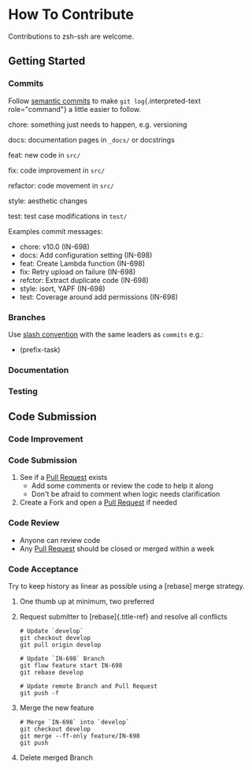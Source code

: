 # How To Contribute

Contributions to zsh-ssh are welcome.

## Getting Started

### Commits

Follow [semantic commits](https://seesparkbox.com/foundry/semantic_commit_messages) to make `git log`{.interpreted-text role="command"} a little easier to follow.

chore: something just needs to happen, e.g. versioning

docs: documentation pages in `_docs/` or docstrings

feat: new code in `src/`

fix: code improvement in `src/`

refactor: code movement in `src/`

style: aesthetic changes

test: test case modifications in `test/`

Examples commit messages:

- chore: v10.0 (IN-698)
- docs: Add configuration setting (IN-698)
- feat: Create Lambda function (IN-698)
- fix: Retry upload on failure (IN-698)
- refctor: Extract duplicate code (IN-698)
- style: isort, YAPF (IN-698)
- test: Coverage around add permissions (IN-698)

### Branches

Use [slash convention]() with the same leaders as `commits` e.g.:

- (prefix-task)

### Documentation

### Testing

## Code Submission

### Code Improvement

### Code Submission

1.  See if a [Pull Request](https://github.com/hadenlabs/zsh-ssh/pulls/) exists
    - Add some comments or review the code to help it along
    - Don\'t be afraid to comment when logic needs clarification
2.  Create a Fork and open a [Pull Request](https://github.com/hadenlabs/zsh-ssh/pulls/) if needed

### Code Review

- Anyone can review code
- Any [Pull Request](https://github.com/hadenlabs/zsh-ssh/pulls/) should be closed or merged within a week

### Code Acceptance

Try to keep history as linear as possible using a [rebase] merge strategy.

1. One thumb up at minimum, two preferred

2. Request submitter to [rebase]{.title-ref} and resolve all conflicts

   ```{.bash}
   # Update `develop`
   git checkout develop
   git pull origin develop

   # Update `IN-698` Branch
   git flow feature start IN-698
   git rebase develop

   # Update remote Branch and Pull Request
   git push -f
   ```

3. Merge the new feature

   ```{.bash}
   # Merge `IN-698` into `develop`
   git checkout develop
   git merge --ff-only feature/IN-698
   git push
   ```

4. Delete merged Branch
